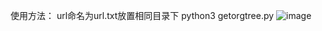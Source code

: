 使用方法：
url命名为url.txt放置相同目录下
python3 getorgtree.py
![image](https://github.com/Cx000/hongjing-HCM-get_org_tree-SQL/assets/54984768/9627e4ad-cc84-4d54-be5b-412c5323882c)
